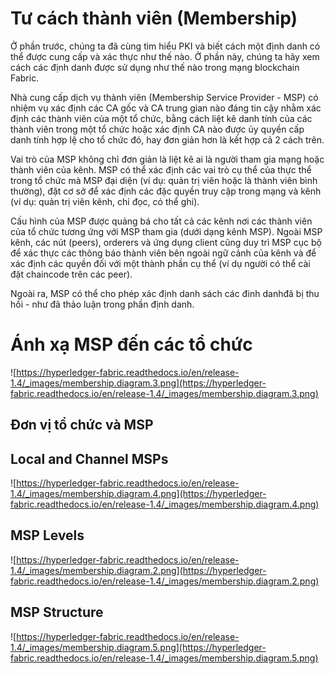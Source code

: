 # Tư cách thành viên (Membership)

Ở phần trước, chúng ta đã cùng tìm hiểu PKI và biết cách một định danh có thể được cung cấp và xác thực như thế nào. Ở phần này, chúng ta hãy xem cách các định danh được sử dụng như thế nào trong mạng blockchain Fabric.

Nhà cung cấp dịch vụ thành viên (Membership Service Provider - MSP) có nhiệm vụ xác định các CA gốc và CA trung gian nào đáng tin cậy nhằm xác định các thành viên của một tổ chức, bằng cách liệt kê danh tính của các thành viên trong một tổ chức hoặc xác định CA nào được ủy quyền cấp danh tính hợp lệ cho tổ chức đó, hay đơn giản hơn là kết hợp cả 2 cách trên.

Vai trò của MSP không chỉ đơn giản là liệt kê ai là người tham gia mạng hoặc thành viên của kênh. MSP có thể xác định các vai trò cụ thể của thực thể trong tổ chức mà MSP đại diện (ví dụ: quản trị viên hoặc là thành viên bình thường), đặt cơ sở để xác định các đặc quyền truy cập trong  mạng và kênh (ví dụ: quản trị viên kênh, chỉ đọc, có thể ghi).

Cấu hình của MSP được quảng bá cho tất cả các kênh nơi các thành viên của tổ chức tương ứng với MSP tham gia (dưới dạng kênh MSP). Ngoài MSP kênh, các nút (peers), orderers và ứng dụng client cũng duy trì MSP cục bộ để xác thực các thông báo thành viên bên ngoài ngữ cảnh của kênh và để xác định các quyền đối với một thành phần cụ thể (ví dụ người có thể cài đặt chaincode trên các peer).

Ngoài ra, MSP có thể cho phép xác định danh sách các đinh danhđã bị thu hồi - như đã thảo luận trong phần định danh.


# Ánh xạ MSP đến các tổ chức

![https://hyperledger-fabric.readthedocs.io/en/release-1.4/_images/membership.diagram.3.png](https://hyperledger-fabric.readthedocs.io/en/release-1.4/_images/membership.diagram.3.png)


## Đơn vị tổ chức và MSP

## Local and Channel MSPs

![https://hyperledger-fabric.readthedocs.io/en/release-1.4/_images/membership.diagram.4.png](https://hyperledger-fabric.readthedocs.io/en/release-1.4/_images/membership.diagram.4.png)


## MSP Levels

![https://hyperledger-fabric.readthedocs.io/en/release-1.4/_images/membership.diagram.2.png](https://hyperledger-fabric.readthedocs.io/en/release-1.4/_images/membership.diagram.2.png)


## MSP Structure

![https://hyperledger-fabric.readthedocs.io/en/release-1.4/_images/membership.diagram.5.png](https://hyperledger-fabric.readthedocs.io/en/release-1.4/_images/membership.diagram.5.png)




